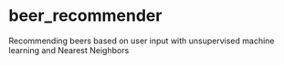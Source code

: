 # beer_recommender
Recommending beers based on user input with unsupervised machine learning and Nearest Neighbors
